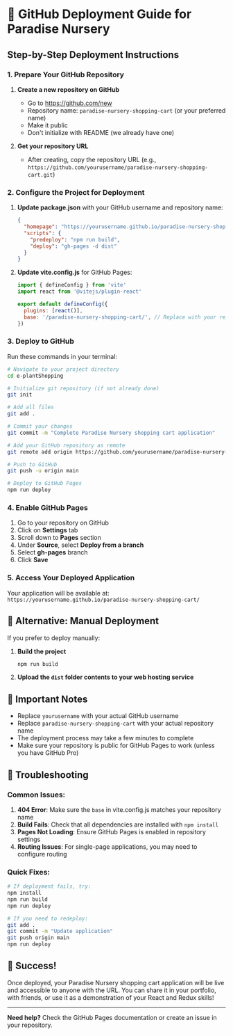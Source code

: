 # 🚀 GitHub Deployment Guide for Paradise Nursery

## Step-by-Step Deployment Instructions

### 1. Prepare Your GitHub Repository

1. **Create a new repository on GitHub**
   - Go to https://github.com/new
   - Repository name: `paradise-nursery-shopping-cart` (or your preferred name)
   - Make it public
   - Don't initialize with README (we already have one)

2. **Get your repository URL**
   - After creating, copy the repository URL (e.g., `https://github.com/yourusername/paradise-nursery-shopping-cart.git`)

### 2. Configure the Project for Deployment

1. **Update package.json** with your GitHub username and repository name:
   ```json
   {
     "homepage": "https://yourusername.github.io/paradise-nursery-shopping-cart",
     "scripts": {
       "predeploy": "npm run build",
       "deploy": "gh-pages -d dist"
     }
   }
   ```

2. **Update vite.config.js** for GitHub Pages:
   ```javascript
   import { defineConfig } from 'vite'
   import react from '@vitejs/plugin-react'

   export default defineConfig({
     plugins: [react()],
     base: '/paradise-nursery-shopping-cart/', // Replace with your repo name
   })
   ```

### 3. Deploy to GitHub

Run these commands in your terminal:

```bash
# Navigate to your project directory
cd e-plantShopping

# Initialize git repository (if not already done)
git init

# Add all files
git add .

# Commit your changes
git commit -m "Complete Paradise Nursery shopping cart application"

# Add your GitHub repository as remote
git remote add origin https://github.com/yourusername/paradise-nursery-shopping-cart.git

# Push to GitHub
git push -u origin main

# Deploy to GitHub Pages
npm run deploy
```

### 4. Enable GitHub Pages

1. Go to your repository on GitHub
2. Click on **Settings** tab
3. Scroll down to **Pages** section
4. Under **Source**, select **Deploy from a branch**
5. Select **gh-pages** branch
6. Click **Save**

### 5. Access Your Deployed Application

Your application will be available at:
`https://yourusername.github.io/paradise-nursery-shopping-cart/`

## 🔧 Alternative: Manual Deployment

If you prefer to deploy manually:

1. **Build the project**
   ```bash
   npm run build
   ```

2. **Upload the `dist` folder contents to your web hosting service**

## 📝 Important Notes

- Replace `yourusername` with your actual GitHub username
- Replace `paradise-nursery-shopping-cart` with your actual repository name
- The deployment process may take a few minutes to complete
- Make sure your repository is public for GitHub Pages to work (unless you have GitHub Pro)

## 🐛 Troubleshooting

### Common Issues:

1. **404 Error**: Make sure the `base` in vite.config.js matches your repository name
2. **Build Fails**: Check that all dependencies are installed with `npm install`
3. **Pages Not Loading**: Ensure GitHub Pages is enabled in repository settings
4. **Routing Issues**: For single-page applications, you may need to configure routing

### Quick Fixes:

```bash
# If deployment fails, try:
npm install
npm run build
npm run deploy

# If you need to redeploy:
git add .
git commit -m "Update application"
git push origin main
npm run deploy
```

## 🎉 Success!

Once deployed, your Paradise Nursery shopping cart application will be live and accessible to anyone with the URL. You can share it in your portfolio, with friends, or use it as a demonstration of your React and Redux skills!

---

**Need help?** Check the GitHub Pages documentation or create an issue in your repository.

